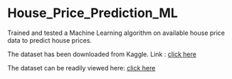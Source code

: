 # House_Price_Prediction_ML
<p>Trained and tested a Machine Learning algorithm on available house price data to predict house prices.</p>
<p>The dataset has been downloaded from Kaggle. Link : <a href="https://www.kaggle.com/datasets/camnugent/california-housing-prices">click here</a></p>
<p>The dataset can be readily viewed here: <a href="House Price Prediction using ML/housing.csv">click here</a></p>
